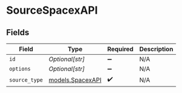 # SourceSpacexAPI


## Fields

| Field                                      | Type                                       | Required                                   | Description                                |
| ------------------------------------------ | ------------------------------------------ | ------------------------------------------ | ------------------------------------------ |
| `id`                                       | *Optional[str]*                            | :heavy_minus_sign:                         | N/A                                        |
| `options`                                  | *Optional[str]*                            | :heavy_minus_sign:                         | N/A                                        |
| `source_type`                              | [models.SpacexAPI](../models/spacexapi.md) | :heavy_check_mark:                         | N/A                                        |